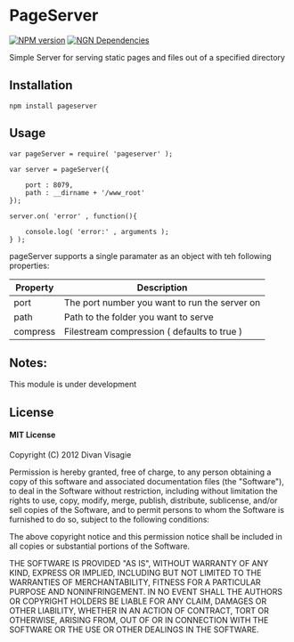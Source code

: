 PageServer
==========

[![NPM version](https://badge.fury.io/js/pageserver.png)](http://badge.fury.io/js/pageserver)
[![NGN Dependencies](https://david-dm.org/divanvisagie/PageServer.png)](https://david-dm.org/divanvisagie/PageServer)

Simple Server for serving static pages and files out of a specified directory

## Installation 

	npm install pageserver

## Usage

	var pageServer = require( 'pageserver' );

	var server = pageServer({

		port : 8079,
		path : __dirname + '/www_root'
	});

	server.on( 'error' , function(){

		console.log( 'error:' , arguments );
	} );

pageServer supports a single paramater as an object with teh following properties:

| Property		 | Description							 		 |
|----------------|-----------------------------------------------|
| port           | The port number you want to run the server on |
| path			 | Path to the folder you want to serve          |
| compress		 | Filestream compression ( defaults to true )   |

## Notes:

This module is under development

## License 

#### MIT License

Copyright (C) 2012 Divan Visagie

Permission is hereby granted, free of charge, to any person obtaining a copy of this software and associated documentation files (the "Software"), to deal in the Software without restriction, including without limitation the rights to use, copy, modify, merge, publish, distribute, sublicense, and/or sell copies of the Software, and to permit persons to whom the Software is furnished to do so, subject to the following conditions:

The above copyright notice and this permission notice shall be included in all copies or substantial portions of the Software.

THE SOFTWARE IS PROVIDED "AS IS", WITHOUT WARRANTY OF ANY KIND, EXPRESS OR IMPLIED, INCLUDING BUT NOT LIMITED TO THE WARRANTIES OF MERCHANTABILITY, FITNESS FOR A PARTICULAR PURPOSE AND NONINFRINGEMENT. IN NO EVENT SHALL THE AUTHORS OR COPYRIGHT HOLDERS BE LIABLE FOR ANY CLAIM, DAMAGES OR OTHER LIABILITY, WHETHER IN AN ACTION OF CONTRACT, TORT OR OTHERWISE, ARISING FROM, OUT OF OR IN CONNECTION WITH THE SOFTWARE OR THE USE OR OTHER DEALINGS IN THE SOFTWARE.
